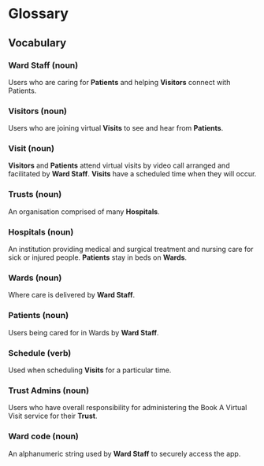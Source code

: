 # Glossary

## Vocabulary

### Ward Staff (noun)

Users who are caring for **Patients** and helping **Visitors** connect with Patients.

### Visitors (noun)

Users who are joining virtual **Visits** to see and hear from **Patients**.

### Visit (noun)

**Visitors** and **Patients** attend virtual visits by video call arranged and facilitated by **Ward Staff**. **Visits** have a scheduled time when they will occur.

### Trusts (noun)

An organisation comprised of many **Hospitals**.

### Hospitals (noun)

An institution providing medical and surgical treatment and nursing care for sick or injured people. **Patients** stay in beds on **Wards**.

### Wards (noun)

Where care is delivered by **Ward Staff**.

### Patients (noun)

Users being cared for in Wards by **Ward Staff**.

### Schedule (verb)

Used when scheduling **Visits** for a particular time.

### Trust Admins (noun)

Users who have overall responsibility for administering the Book A Virtual Visit service for their **Trust**.

### Ward code (noun)

An alphanumeric string used by **Ward Staff** to securely access the app.
